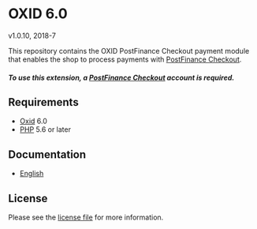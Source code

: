 # OXID 6.0

v1.0.10, 2018-7

This repository contains the OXID  PostFinance Checkout payment module that enables the shop to process payments with [PostFinance Checkout](https://www.postfinance.ch).

##### To use this extension, a [PostFinance Checkout](https://www.postfinance.ch) account is required.

## Requirements

* [Oxid](https://www.oxid-esales.com/) 6.0
* [PHP](http://php.net/) 5.6 or later

## Documentation

* [English](https://plugin-documentation.postfinance-checkout.ch/pfpayments/oxid-6.0/1.0.10/docs/en/documentation.html)

## License

Please see the [license file](https://github.com/pfpayments/oxid-6.0/blob/1.0.10/LICENSE) for more information.